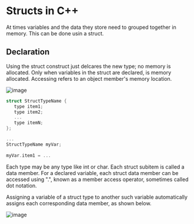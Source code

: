 # Structs in C++

At times variables and the data they store need to grouped together in memory. This can be done usin a struct.

## Declaration 

Using the struct construct just delcares the new type; no memory is allocated. Only when variables in the struct are declared, is memory allocated.
Accessing refers to an object member's memory location.

![image](https://github.com/ahenrie/CPP/assets/103060170/dbd242d6-5e76-4344-8309-07bdac0c0721)

```c++
struct StructTypeName {
   type item1;
   type item2;
   ...
   type itemN;      
};

...
StructTypeName myVar;
 
myVar.item1 = ...
```

Each type may be any type like int or char. Each struct subitem is called a data member. For a declared variable, each struct data member can be accessed using ".", known as a member access operator, sometimes called dot notation.

Assigning a variable of a struct type to another such variable automatically assigns each corresponding data member, as shown below.

![image](https://github.com/ahenrie/CPP/assets/103060170/158d230e-1bca-4027-ab02-caa283ea5a6b)

